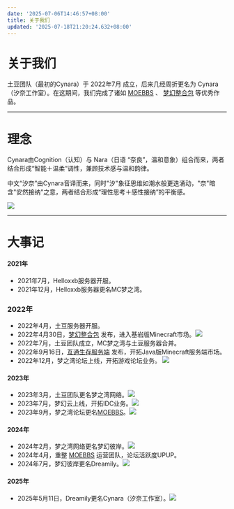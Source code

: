 ```yaml
---
date: '2025-07-06T14:46:57+08:00'
title: 关于我们
updated: '2025-07-18T21:20:24.632+08:00'
---
```

# 关于我们

土豆团队（最初的Cynara）于 2022年7月 成立，后来几经周折更名为 Cynara（汐奈工作室）。在这期间，我们完成了诸如 [MOEBBS](https://www.hvhbbs.cc/) 、 [梦幻整合包](https://pack.fkme.cyou/#/) 等优秀作品。

---

# 理念

Cynara由Cognition（认知）与 Nara（日语 “奈良”，温和意象）组合而来，两者结合形成“智能＋温柔”调性，兼顾技术感与温和韵律。

中文“汐奈”由Cynara音译而来，同时"汐"象征思维如潮水般更迭涌动，"奈"暗含"安然接纳"之意，两者结合形成“理性思考＋感性接纳”的平衡感。

![](https://cdn.jsdelivr.net/gh/CynaraGroup/PicBed/Cynara/Cynara.svg)

---

# 大事记

#### 2021年

* 2021年7月，Helloxxb服务器开服。
* 2021年12月，Helloxxb服务器更名MC梦之湾。

### 2022年

* 2022年4月，土豆服务器开服。
* 2022年4月30日，[梦幻整合包](https://pack.fkme.cyou/#/) 发布，进入基岩版Minecraft市场。![](https://cdn.jsdelivr.net/gh/CynaraGroup/PicBed/Cynara/整合包.png)
* 2022年7月，土豆团队成立，MC梦之湾与土豆服务器合并。
* 2022年9月16日，[互通生存服务端](https://www.minebbs.com/resources/paper-new.4663/) 发布，开拓Java版Minecraft服务端市场。
* 2022年12月，梦之湾论坛上线，开拓游戏论坛业务。
  ![](https://cdn.jsdelivr.net/gh/CynaraGroup/PicBed/Cynara/xuanchuan.png)

#### 2023年

* 2023年3月，土豆团队更名梦之湾网络。![](https://cdn.jsdelivr.net/gh/CynaraGroup/PicBed/Cynara/small.png)
* 2023年7月，梦幻云上线，开拓IDC业务。![](https://cdn.jsdelivr.net/gh/CynaraGroup/PicBed/Cynara/B78AC5C7E51E011FA4A9FF43EBD933F7.png)
* 2023年9月，梦之湾论坛更名[MOEBBS](https://www.hvhbbs.cc/)。![](https://cdn.jsdelivr.net/gh/CynaraGroup/PicBed/Cynara/MoeLogo.svg)

#### 2024年

* 2024年2月，梦之湾网络更名梦幻彼岸。![](https://cdn.jsdelivr.net/gh/CynaraGroup/PicBed/Cynara/梦幻彼岸小.svg)
* 2024年4月，重整 [MOEBBS](https://www.hvhbbs.cc/) 运营团队，论坛活跃度UPUP。
* 2024年7月，梦幻彼岸更名Dreamily。![](https://cdn.jsdelivr.net/gh/CynaraGroup/PicBed/Cynara/23b44d97-3e96-436f-8c2d-d14b3d6c37b8.png)

#### 2025年

* 2025年5月11日，Dreamily更名Cynara（汐奈工作室）。![](https://cdn.jsdelivr.net/gh/CynaraGroup/PicBed/Cynara/Cynara.svg)
